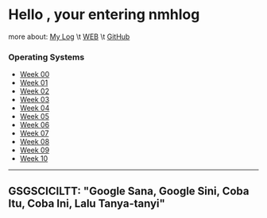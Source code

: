 
# Hello , your entering nmhlog

more about:
[My Log](TXT/mylog.txt) \t [WEB](https://nmhlog.github.io/os202/) \t [GitHub](https://github.com/nmhlog/os202/)



###  Operating Systems 
* [Week 00](W00/) 
* [Week 01](W01/) 
* [Week 02](W02/) 
* [Week 03](W03/) 
* [Week 04](W04/) 
* [Week 05](W05/) 
* [Week 06](W06/) 
* [Week 07](W07/) 
* [Week 08](W08/) 
* [Week 09](W09/) 
* [Week 10](W10/)



---
GSGSCICILTT: "Google Sana, Google Sini, Coba Itu, Coba Ini, Lalu Tanya-tanyi"
---
